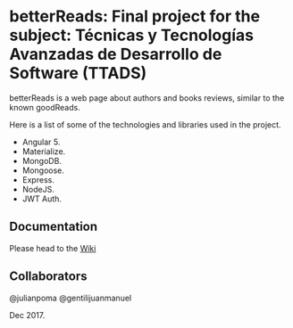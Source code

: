 # betterReads: Final project for the subject: Técnicas y Tecnologías Avanzadas de Desarrollo de Software (TTADS)

betterReads is a web page about authors and books reviews, similar to the known goodReads.

Here is a list of some of the technologies and libraries used in the project.

- Angular 5.
- Materialize.
- MongoDB.
- Mongoose.
- Express.
- NodeJS.
- JWT Auth.

## Documentation
Please head to the [Wiki](https://github.com/julianpoma/betterReads/wiki)

## Collaborators

@julianpoma
@gentilijuanmanuel

Dec 2017.
